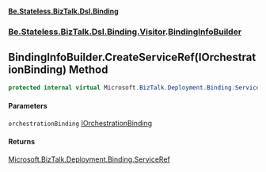 #### [Be.Stateless.BizTalk.Dsl.Binding](README.md 'README')
### [Be.Stateless.BizTalk.Dsl.Binding.Visitor](Be.Stateless.BizTalk.Dsl.Binding.Visitor.md 'Be.Stateless.BizTalk.Dsl.Binding.Visitor').[BindingInfoBuilder](BindingInfoBuilder.md 'Be.Stateless.BizTalk.Dsl.Binding.Visitor.BindingInfoBuilder')

## BindingInfoBuilder.CreateServiceRef(IOrchestrationBinding) Method

```csharp
protected internal virtual Microsoft.BizTalk.Deployment.Binding.ServiceRef CreateServiceRef(Be.Stateless.BizTalk.Dsl.Binding.IOrchestrationBinding orchestrationBinding);
```
#### Parameters

<a name='Be.Stateless.BizTalk.Dsl.Binding.Visitor.BindingInfoBuilder.CreateServiceRef(Be.Stateless.BizTalk.Dsl.Binding.IOrchestrationBinding).orchestrationBinding'></a>

`orchestrationBinding` [IOrchestrationBinding](IOrchestrationBinding.md 'Be.Stateless.BizTalk.Dsl.Binding.IOrchestrationBinding')

#### Returns
[Microsoft.BizTalk.Deployment.Binding.ServiceRef](https://docs.microsoft.com/en-us/dotnet/api/Microsoft.BizTalk.Deployment.Binding.ServiceRef 'Microsoft.BizTalk.Deployment.Binding.ServiceRef')